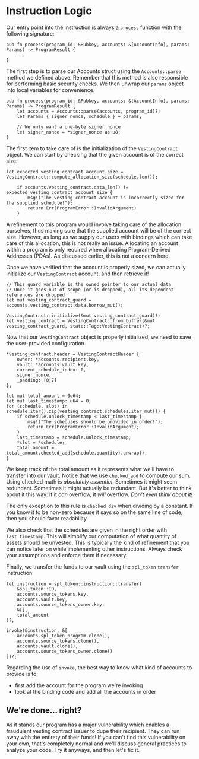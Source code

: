 # Instruction Logic

Our entry point into the instruction is always a `process` function with the following signature:

```rust,noplayground
pub fn process(program_id: &Pubkey, accounts: &[AccountInfo], params: Params) -> ProgramResult {
    ...
}
```

The first step is to parse our Accounts struct using the `Accounts::parse` method we defined above.
Remember that this method is also responsible for performing basic security checks.
We then unwrap our `params` object into local variables for convenience.

```rust,noplayground
pub fn process(program_id: &Pubkey, accounts: &[AccountInfo], params: Params) -> ProgramResult {
    let accounts = Accounts::parse(accounts, program_id)?;
    let Params { signer_nonce, schedule } = params;

    // We only want a one-byte signer nonce
    let signer_nonce = *signer_nonce as u8;
}
```

The first item to take care of is the initialization of the `VestingContract` object.
We can start by checking that the given account is of the correct size:

```rust,noplayground
let expected_vesting_contract_account_size = VestingContract::compute_allocation_size(schedule.len());

    if accounts.vesting_contract.data_len() != expected_vesting_contract_account_size {
        msg!("The vesting contract account is incorrectly sized for the supplied schedule!");
        return Err(ProgramError::InvalidArgument)
    }
```

A refinement to this program would involve taking care of the allocation ourselves, thus making sure that the supplied account will be of the correct size.
However, as long as we supply our users with bindings which can take care of this allocation, this is not really an issue.
Allocating an account within a program is only required when allocating Program-Derived Addresses (PDAs).
As discussed earlier, this is not a concern here.

Once we have verified that the account is properly sized, we can actually initialize our `VestingContract` account, and then retrieve it!

```rust,noplayground
// This guard variable is the owned pointer to our actual data
// Once it goes out of scope (or is dropped), all its dependent references are dropped
let mut vesting_contract_guard = accounts.vesting_contract.data.borrow_mut();

VestingContract::initialize(&mut vesting_contract_guard)?;
let vesting_contract = VestingContract::from_buffer(&mut vesting_contract_guard, state::Tag::VestingContract)?;
```

Now that our `VestingContract` object is properly initialized, we need to save the user-provided configuration.

```rust,noplayground
*vesting_contract.header = VestingContractHeader { 
    owner: *accounts.recipient.key, 
    vault: *accounts.vault.key,
    current_schedule_index: 0,
    signer_nonce,
    _padding: [0;7] 
};

let mut total_amount = 0u64;
let mut last_timestamp: u64 = 0;
for (schedule, slot) in schedule.iter().zip(vesting_contract.schedules.iter_mut()) {
    if schedule.unlock_timestamp < last_timestamp {
        msg!("The schedules should be provided in order!");
        return Err(ProgramError::InvalidArgument);
    }
    last_timestamp = schedule.unlock_timestamp;
    *slot = *schedule;
    total_amount = total_amount.checked_add(schedule.quantity).unwrap();
}
```

We keep track of the total amount as it represents what we'll have to transfer into our vault.
Notice that we use `checked_add` to compute our sum.
Using checked math is _absolutely essential_.
Sometimes it might seem redundant.
Sometimes it might actually be redundant.
But it's better to think about it this way: if it _can_ overflow, it _will_ overflow.
_Don't even think about it!_

The only exception to this rule is `checked_div` when dividing by a constant.
If you know it to be non-zero because it says so on the same line of code, then you should favor readability.

We also check that the schedules are given in the right order with `last_timestamp`.
This will simplify our computation of what quantity of assets should be unvested.
This is typically the kind of refinement that you can notice later on while implementing other instructions.
Always check your assumptions and enforce them if necessary.

Finally, we transfer the funds to our vault using the `spl_token` `transfer` instruction:

```rust,noplayground
let instruction = spl_token::instruction::transfer(
    &spl_token::ID, 
    accounts.source_tokens.key, 
    accounts.vault.key, 
    accounts.source_tokens_owner.key, 
    &[], 
    total_amount
)?;

invoke(&instruction, &[
    accounts.spl_token_program.clone(),
    accounts.source_tokens.clone(),
    accounts.vault.clone(),
    accounts.source_tokens_owner.clone()
])?;
```

Regarding the use of `invoke`, the best way to know what kind of accounts to provide is to:

- first add the account for the program we're invoking
- look at the binding code and add all the accounts in order

## We're done... right?

As it stands our program has a major vulnerability which enables a fraudulent vesting contract issuer to dupe their recipient.
They can run away with the entirety of their funds!
If you can't find this vulnerability on your own, that's completely normal and we'll discuss general practices to analyze your code.
Try it anyways, and then let's fix it.
